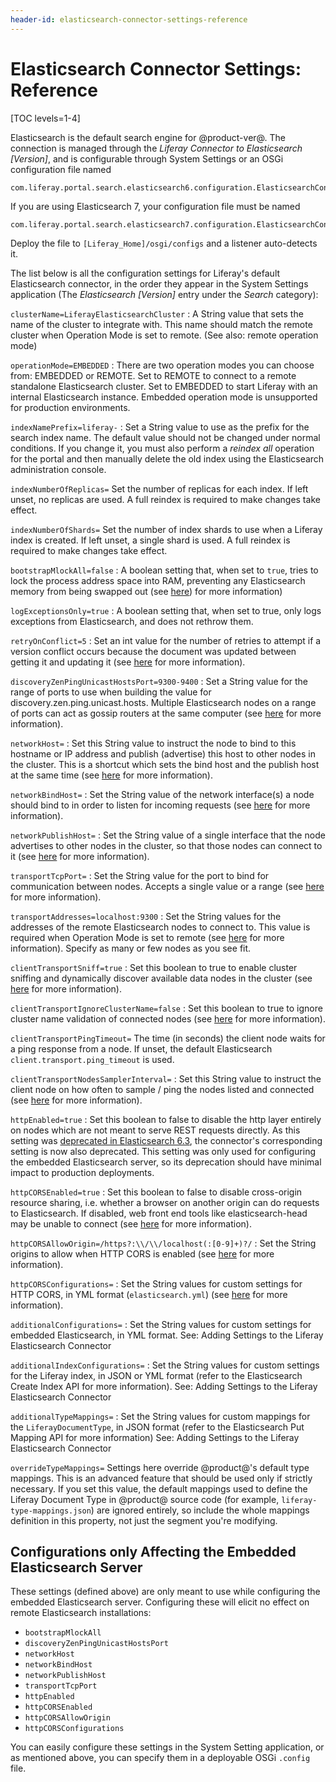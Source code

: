 ```yaml
---
header-id: elasticsearch-connector-settings-reference
---
```


# Elasticsearch Connector Settings: Reference

[TOC levels=1-4]

Elasticsearch is the default search engine for @product-ver@. The connection is
managed through the *Liferay Connector to Elasticsearch [Version]*, and is configurable
through System Settings or an OSGi configuration file named

    com.liferay.portal.search.elasticsearch6.configuration.ElasticsearchConfiguration.config

If you are using Elasticsearch 7, your configuration file must be named

    com.liferay.portal.search.elasticsearch7.configuration.ElasticsearchConfiguration.config

Deploy the file to `[Liferay_Home]/osgi/configs` and a listener auto-detects it.

The list below is all the configuration settings for Liferay's default
Elasticsearch connector, in the order they appear in the System Settings
application (The _Elasticsearch [Version]_ entry under the _Search_ category):

`clusterName=LiferayElasticsearchCluster`
: A String value that sets the name of the cluster to integrate with. This name
should match the remote cluster when Operation Mode is set to remote.  (See
also: remote operation mode)

`operationMode=EMBEDDED`
: There are two operation modes you can choose from: EMBEDDED or REMOTE. Set to
REMOTE to connect to a remote standalone Elasticsearch cluster. Set to EMBEDDED
to start Liferay with an internal Elasticsearch instance. Embedded operation
mode is unsupported for production environments.

`indexNamePrefix=liferay-`
: Set a String value to use as the prefix for the search index name. The default
value should not be changed under normal conditions. If you change it, you must
also perform a *reindex all* operation for the portal and then manually delete
the old index using the Elasticsearch administration console.

`indexNumberOfReplicas=`
Set the number of replicas for each index. If left unset, no replicas are used.
A full reindex is required to make changes take effect.

`indexNumberOfShards=`
Set the number of index shards to use when a Liferay index is created. If left
unset, a single shard is used. A full reindex is required to make changes take
effect. 

`bootstrapMlockAll=false`
: A boolean setting that, when set to `true`, tries to lock the process address
space into RAM, preventing any Elasticsearch memory from being swapped out (see
[here](https://www.elastic.co/guide/en/elasticsearch/reference/7.3/setup-configuration-memory.html#bootstrap-memory_lock))
for more information)

`logExceptionsOnly=true`
: A boolean setting that, when set to true, only logs exceptions from
Elasticsearch, and does not rethrow them.

`retryOnConflict=5`
: Set an int value for the number of retries to attempt if a version conflict
occurs because the document was updated between getting it and updating it (see
[here](https://www.elastic.co/guide/en/elasticsearch/reference/7.3/docs-update.html#docs-update-api-query-params)
for more information).

`discoveryZenPingUnicastHostsPort=9300-9400`
: Set a String value for the range of ports to use when building the value for
discovery.zen.ping.unicast.hosts. Multiple Elasticsearch nodes on a range of
ports can act as gossip routers at the same computer (see
[here](https://www.elastic.co/guide/en/elasticsearch/reference/7.3/modules-discovery-zen.html)
for more information).

`networkHost=`
: Set this String value to instruct the node to bind to this hostname or IP
address and publish (advertise) this host to other nodes in the cluster. This is
a shortcut which sets the bind host and the publish host at the same time (see
[here](https://www.elastic.co/guide/en/elasticsearch/reference/7.3/modules-network.html#common-network-settings)
for more information).

`networkBindHost=`
: Set the String value of the network interface(s) a node should bind to in order
to listen for incoming requests (see
[here](https://www.elastic.co/guide/en/elasticsearch/reference/7.3/modules-network.html#advanced-network-settings)
for more information).

`networkPublishHost=`
: Set the String value of a single interface that the node advertises to other
nodes in the cluster, so that those nodes can connect to it (see
[here](https://www.elastic.co/guide/en/elasticsearch/reference/7.3/modules-network.html#advanced-network-settings)
for more information).

`transportTcpPort=`
: Set the String value for the port to bind for communication between nodes.
Accepts a single value or a range
(see [here](https://www.elastic.co/guide/en/elasticsearch/reference/7.3/modules-transport.html#_tcp_transport)
for more information).

`transportAddresses=localhost:9300`
: Set the String values for the addresses of the remote Elasticsearch nodes to
connect to. This value is required when Operation Mode is set to remote (see
[here](https://www.elastic.co/guide/en/elasticsearch/client/java-api/7.3/transport-client.html)
for more information). Specify as many or few nodes as you see fit.

`clientTransportSniff=true`
: Set this boolean to true to enable cluster sniffing and dynamically discover
available data nodes in the cluster
(see [here](https://www.elastic.co/guide/en/elasticsearch/client/java-api/7.3/transport-client.html)
for more information).

`clientTransportIgnoreClusterName=false`
: Set this boolean to true to ignore cluster name validation of connected nodes
(see [here](https://www.elastic.co/guide/en/elasticsearch/client/java-api/7.3/transport-client.html)
for more information).

`clientTransportPingTimeout=`
The time (in seconds) the client node waits for a ping response from a node. If
unset, the default Elasticsearch `client.transport.ping_timeout` is used.

`clientTransportNodesSamplerInterval=`
: Set this String value to instruct the client node on how often to sample / ping
the nodes listed and connected (see
[here](https://www.elastic.co/guide/en/elasticsearch/client/java-api/7.3/transport-client.html)
for more information).

`httpEnabled=true`
: Set this boolean to false to disable the http layer entirely on nodes which are
not meant to serve REST requests directly. As this setting was 
[deprecated in Elasticsearch 6.3](https://www.elastic.co/guide/en/elasticsearch/reference/current/release-notes-6.3.0.html#deprecation-6.3.0), the connector's corresponding setting is now also deprecated. This setting was only used for configuring the embedded Elasticsearch server, so its deprecation should have minimal impact to production deployments.

`httpCORSEnabled=true`
: Set this boolean to false to disable cross-origin resource sharing, i.e. whether
a browser on another origin can do requests to Elasticsearch. If disabled, web
front end tools like elasticsearch-head may be unable to connect (see
[here](https://www.elastic.co/guide/en/elasticsearch/reference/7.3/modules-http.html#_settings)
for more information).

`httpCORSAllowOrigin=/https?:\\/\\/localhost(:[0-9]+)?/`
: Set the String origins to allow when HTTP CORS is enabled (see
[here](https://www.elastic.co/guide/en/elasticsearch/reference/7.3/modules-http.html#_settings)
for more information).

`httpCORSConfigurations=`
: Set the String values for custom settings for HTTP CORS, in YML format
(`elasticsearch.yml`) (see
[here](https://www.elastic.co/guide/en/elasticsearch/reference/7.3/modules-http.html#_settings)
for more information).

`additionalConfigurations=`
: Set the String values for custom settings for embedded Elasticsearch, in YML
format. See: Adding Settings to the Liferay Elasticsearch Connector

`additionalIndexConfigurations=`
: Set the String values for custom settings for the Liferay index, in JSON or YML
format (refer to the Elasticsearch Create Index API for more information).
See: Adding Settings to the Liferay Elasticsearch Connector

`additionalTypeMappings=`
: Set the String values for custom mappings for the `LiferayDocumentType`, in JSON
format (refer to the Elasticsearch Put Mapping API for more information)
See: Adding Settings to the Liferay Elasticsearch Connector

`overrideTypeMappings=` 
Settings here override @product@'s default type mappings. This
is an advanced feature that should be used only if strictly necessary. If you
set this value, the default mappings used to define the Liferay Document Type in
@product@ source code (for example, `liferay-type-mappings.json`) are ignored
entirely, so include the whole mappings definition in this property, not just
the segment you're modifying.

## Configurations only Affecting the Embedded Elasticsearch Server

These settings (defined above) are only meant to use while configuring the
embedded Elasticsearch server. Configuring these will elicit no effect on
remote Elasticsearch installations:

- `bootstrapMlockAll`
- `discoveryZenPingUnicastHostsPort`
- `networkHost`
- `networkBindHost`
- `networkPublishHost` 
- `transportTcpPort` 
- `httpEnabled`
- `httpCORSEnabled` 
- `httpCORSAllowOrigin` 
- `httpCORSConfigurations` 

You can easily configure these settings in the System Setting application, or
as mentioned above, you can specify them in a deployable OSGi `.config` file.
